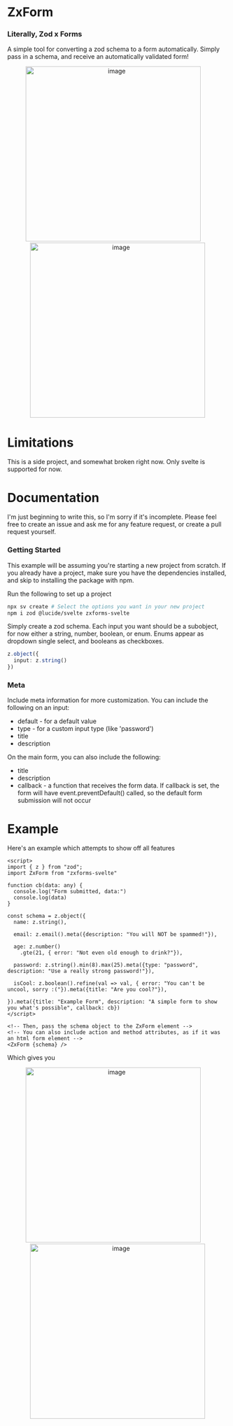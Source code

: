 # ZxForm
### Literally, Zod x Forms

A simple tool for converting a zod schema to a form automatically. Simply pass in a schema, and receive an automatically validated form!

<p align="center">
<img width="400" alt="image" src="https://github.com/user-attachments/assets/03be38a5-c571-4794-9c60-9af657222ba0" />
&nbsp;&nbsp;&nbsp;&nbsp;
<img width="400" alt="image" src="https://github.com/user-attachments/assets/25b8e767-7a7a-4c49-a439-6a7f3494bc8a" />
</p>

# Limitations
This is a side project, and somewhat broken right now.
Only svelte is supported for now.

# Documentation

I'm just beginning to write this, so I'm sorry if it's incomplete. Please feel free to create an issue and ask me for any feature request, or create a pull request yourself.


### Getting Started
This example will be assuming you're starting a new project from scratch. If you already have a project, make sure you have the dependencies installed, and skip to installing the package with npm.

Run the following to set up a project
```bash
npx sv create # Select the options you want in your new project
npm i zod @lucide/svelte zxforms-svelte
```

Simply create a zod schema.
Each input you want should be a subobject, for now either a string, number, boolean, or enum. Enums appear as dropdown single select, and booleans as checkboxes.
```ts
z.object({
  input: z.string()
})
```

### Meta
Include meta information for more customization. You can include the following on an input:
- default - for a default value
- type - for a custom input type (like 'password')
- title
- description

On the main form, you can also include the following:
- title
- description
- callback - a function that receives the form data. If callback is set, the form will have event.preventDefault() called, so the default form submission will not occur

# Example
Here's an example which attempts to show off all features

```svelte
<script>
import { z } from "zod";
import ZxForm from "zxforms-svelte"

function cb(data: any) {
  console.log("Form submitted, data:")
  console.log(data)
}

const schema = z.object({
  name: z.string(),

  email: z.email().meta({description: "You will NOT be spammed!"}),

  age: z.number()
    .gte(21, { error: "Not even old enough to drink?"}),

  password: z.string().min(8).max(25).meta({type: "password", description: "Use a really strong password!"}),

  isCool: z.boolean().refine(val => val, { error: "You can't be uncool, sorry :("}).meta({title: "Are you cool?"}),

}).meta({title: "Example Form", description: "A simple form to show you what's possible", callback: cb})
</script>

<!-- Then, pass the schema object to the ZxForm element -->
<!-- You can also include action and method attributes, as if it was an html form element -->
<ZxForm {schema} />
```

Which gives you
<p align="center">
<img width="400" alt="image" src="https://github.com/user-attachments/assets/d95e2727-d4e0-4c5b-83c3-aedbf83f8f7c" />
&nbsp;&nbsp;&nbsp;&nbsp;
<img width="400" alt="image" src="https://github.com/user-attachments/assets/7f156496-2218-489d-b9e8-a5b0870a522e" />
</p>

